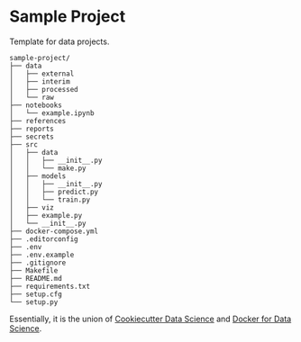 # Sample Project
Template for data projects.
```
sample-project/
├── data
│   ├── external
│   ├── interim
│   ├── processed
│   └── raw
├── notebooks
│   └── example.ipynb
├── references
├── reports
├── secrets
├── src
│   ├── data
│   │   ├── __init__.py
│   │   └── make.py
│   ├── models
│   │   ├── __init__.py
│   │   ├── predict.py
│   │   └── train.py
│   ├── viz
│   ├── example.py
│   └── __init__.py
├── docker-compose.yml
├── .editorconfig
├── .env
├── .env.example
├── .gitignore
├── Makefile
├── README.md
├── requirements.txt
├── setup.cfg
└── setup.py
```
Essentially, it is the union of [Cookiecutter Data Science](https://drivendata.github.io/cookiecutter-data-science/) and [Docker for Data Science](https://dl.acm.org/citation.cfm?id=3152672).
